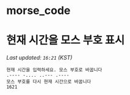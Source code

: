 # morse_code
# 현재 시간을 모스 부호 표시
<!-- MORSE_TIME_START -->
_Last updated: `16:21` (KST)_

```
현재 시간을 입력하세요. 모스 부호로 바꿉니다
.---- -.... ..--- .----
모스 부호를 다시 현재 시간으로 바꿉니다
1621
```
<!-- MORSE_TIME_END -->
